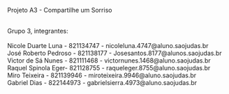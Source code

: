 Projeto A3 - Compartilhe um Sorriso

<br /> 
Grupo 3, integrantes:
<br /> 
<br /> 
Nicole Duarte Luna - 821134747 - nicoleluna.4747@aluno.saojudas.br
<br /> 
José Roberto Pedroso - 821138177 - Josesantos.8177@alunos.saojudas.br 
<br /> 
Victor de Sá Nunes - 821111468 - victornunes.1468@aluno.saojudas.br
<br /> 
Raquel Spinola Eger- 821128755 - raqueleger.8755@aluno.saojudas.br 
<br /> 
Miro Teixeira - 821139946 - miroteixeira.9946@aluno.saojudas.br
<br /> 
Gabriel Dias - 822144973 - gabrielsierra.4973@aluno.saojudas.br
